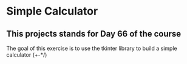 # Simple Calculator
## This projects stands for Day 66 of the course
The goal of this exercise is to use the tkinter library to build a simple calculator (+-*/)

